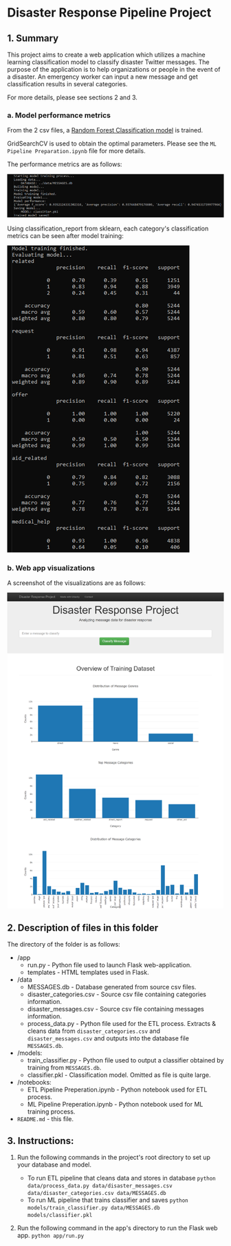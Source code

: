 # Disaster Response Pipeline Project

## 1. Summary 
This project aims to create a web application which utilizes a machine learning classification model to classify disaster Twitter messages. The purpose of the application is to help organizations or people in the event of a disaster. An emergency worker can input a new message and get classification results in several categories.

For more details, please see sections 2 and 3. 

### a. Model performance metrics

From the 2 csv files, a [Random Forest Classification model](https://scikit-learn.org/stable/modules/generated/sklearn.ensemble.RandomForestClassifier.html) is trained. 

GridSearchCV is used to obtain the optimal parameters. Please see the `ML Pipeline Preparation.ipynb` file for more details.

The performance metrics are as follows: 

![Model performance](https://github.com/AhmadHatziq/data-science-nanodegree/blob/main/disaster-response-pipeline/images/model_performance.png)

Using classification_report from sklearn, each category's classification metrics can be seen after model training:

![Classification Report](https://github.com/AhmadHatziq/data-science-nanodegree/blob/main/disaster-response-pipeline/images/classification_report.png)

### b. Web app visualizations

A screenshot of the visualizations are as follows:

![Visualizations](https://github.com/AhmadHatziq/data-science-nanodegree/blob/main/disaster-response-pipeline/images/flask_visualizations.png)


## 2. Description of files in this folder
The directory of the folder is as follows:
* /app 
	* run.py - Python file used to launch Flask web-application. 
	* templates - HTML templates used in Flask.
* /data
	* MESSAGES.db - Database generated from source csv files. 
	* disaster_categories.csv - Source csv file containing categories information. 
	* disaster_messages.csv - Source csv file containing messages information. 
	* process_data.py - Python file used for the ETL process. Extracts & cleans data from `disaster_categories.csv` and `disaster_messages.csv` and outputs into the database file `MESSAGES.db`.
* /models: 
	* train_classifier.py - Python file used to output a classifier obtained by training from  `MESSAGES.db`.
	* classifier.pkl - Classification model. Omitted as file is quite large. 
* /notebooks: 
	* ETL Pipeline Preperation.ipynb - Python notebook used for ETL process. 
	* ML Pipeline Preperation.ipynb - Python notebook used for ML training process. 
* `README.md` - this file.


## 3. Instructions:
1. Run the following commands in the project's root directory to set up your database and model.

    - To run ETL pipeline that cleans data and stores in database
        `python data/process_data.py data/disaster_messages.csv data/disaster_categories.csv data/MESSAGES.db`
    - To run ML pipeline that trains classifier and saves
        `python models/train_classifier.py data/MESSAGES.db models/classifier.pkl`

2. Run the following command in the app's directory to run the Flask web app.
    `python app/run.py`



